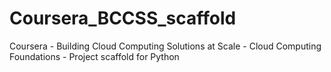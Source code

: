 # Coursera_BCCSS_scaffold
Coursera - Building Cloud Computing Solutions at Scale - Cloud Computing Foundations  - Project scaffold for Python
